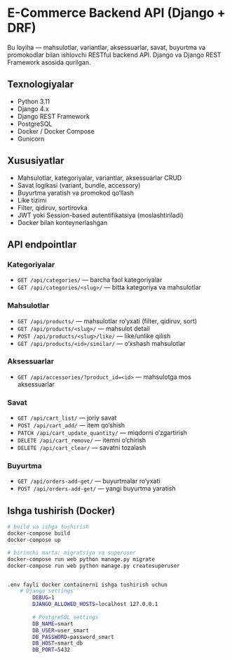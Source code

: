 # E-Commerce Backend API (Django + DRF)

Bu loyiha — mahsulotlar, variantlar, aksessuarlar, savat, buyurtma va promokodlar bilan ishlovchi RESTful backend API. Django va Django REST Framework asosida qurilgan.

## Texnologiyalar

- Python 3.11
- Django 4.x
- Django REST Framework
- PostgreSQL
- Docker / Docker Compose
- Gunicorn

## Xususiyatlar

- Mahsulotlar, kategoriyalar, variantlar, aksessuarlar CRUD
- Savat logikasi (variant, bundle, accessory)
- Buyurtma yaratish va promokod qo‘llash
- Like tizimi
- Filter, qidiruv, sortirovka
- JWT yoki Session-based autentifikatsiya (moslashtiriladi)
- Docker bilan konteynerlashgan

## API endpointlar

### Kategoriyalar

- `GET /api/categories/` — barcha faol kategoriyalar
- `GET /api/categories/<slug>/` — bitta kategoriya va mahsulotlar

### Mahsulotlar

- `GET /api/products/` — mahsulotlar ro‘yxati (filter, qidiruv, sort)
- `GET /api/products/<slug>/` — mahsulot detail
- `POST /api/products/<slug>/like/` — like/unlike qilish
- `GET /api/products/<id>/similar/` — o‘xshash mahsulotlar

### Aksessuarlar

- `GET /api/accessories/?product_id=<id>` — mahsulotga mos aksessuarlar

### Savat

- `GET /api/cart_list/` — joriy savat
- `POST /api/cart_add/` — item qo‘shish
- `PATCH /api/cart_update_quantity/` — miqdorni o‘zgartirish
- `DELETE /api/cart_remove/` — itemni o‘chirish
- `DELETE /api/cart_clear/` — savatni tozalash

### Buyurtma

- `GET /api/orders-add-get/` — buyurtmalar ro‘yxati
- `POST /api/orders-add-get/` — yangi buyurtma yaratish

## Ishga tushirish (Docker)

```bash
# build va ishga tushirish
docker-compose build
docker-compose up

# birinchi marta: migratsiya va superuser
docker-compose run web python manage.py migrate
docker-compose run web python manage.py createsuperuser


.env fayli docker containerni ishga tushirish uchun 
    # Django settings
        DEBUG=1
        DJANGO_ALLOWED_HOSTS=localhost 127.0.0.1
        
        # PostgreSQL settings
        DB_NAME=smart
        DB_USER=user_smart
        DB_PASSWORD=password_smart
        DB_HOST=smart_db
        DB_PORT=5432
